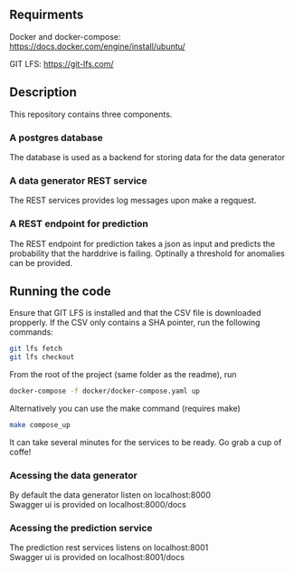 ## Requirments
Docker and docker-compose: https://docs.docker.com/engine/install/ubuntu/

GIT LFS: https://git-lfs.com/

## Description
This repository contains three components.
### A postgres database
The database is used as a backend for storing data for the data generator
### A data generator REST service
The REST services provides log messages upon make a regquest. 
### A REST endpoint for prediction
The REST endpoint for prediction takes a json as input and predicts the probability that the harddrive is failing. Optinally a threshold for anomalies can be provided.
## Running the code
Ensure that GIT LFS is installed and that the CSV file is downloaded propperly. If the CSV only contains a SHA pointer, run the following commands:

```bash
git lfs fetch
git lfs checkout
```

From the root of the project (same folder as the readme), run 
```bash
docker-compose -f docker/docker-compose.yaml up   
```
Alternatively you can use the make command (requires make)
```bash
make compose_up
```
It can take several minutes for the services to be ready. Go grab a cup of coffe!

### Acessing the data generator
By default the data generator listen on localhost:8000 <br>
Swagger ui is provided on localhost:8000/docs

### Acessing the prediction service
The prediction rest services listens on localhost:8001 <br>
Swagger ui is provided on localhost:8001/docs